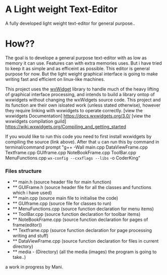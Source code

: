 # A Light weight Text-Editor
A fully developed light weight text-editor for general purpose..

# How??
The goal is to develope a general purpose text-editor with as low as memory
it can use. Features can with extra memories uses. But i have tried to keep
it as simple and as efficeint as possible. 
This editor is general purpose for now. But the light weight graphical interface
is going to make writing fast and efficient on linux-like machines.

This project uses the [wxWidget](https://www.wxwidgets.org/) library to handle much
of the heavy lifting of graphical interface processing, and intends to build a library
ontop of wxwidgets without changing the wxWidgets source code. This project and its function
are their own isloated work (unless stated otherwise), however they require linking with
wxwidgets to operate correctly.
[view the wxwidgets Documentation] https://docs.wxwidgets.org/3.0/
[view the wxwidgets compilation guild] https://wiki.wxwidgets.org/Compiling_and_getting_started

If you would like to run this code you need to first install wxwidgets by compiling the source (link above).
After that u can run this by command in terminal/command prompt "g++ -Wall main.cpp DataViewFrame.cpp Textframe.cpp GUIframe.cpp NoteBookFrame.cpp ToolBar.cpp MenuFunctions.cpp `wx-config --cxxflags --libs` -o CoderKing"


### Files structure
- ** main.h             (source header file for main function)
- ** GUIFrame.h         (source header file for all the classes and functions which i have used)
- ** main.cpp           (source main file to initialise the code)
- ** GUIframe.cpp	(source file for classes to run)		
- ** MenuFunctions.cpp  (source function declaration for menu items)
- ** ToolBar.cpp	(source function declaration for toolbar items)
- ** NoteBookFrame.cpp  (source function declaration for pages of frame(editor))
- ** Textframe.cpp	(source function declaration for page processing writing and stuff)
- ** DataViewFrame.cpp  (source function declaration for files in current directory)
- ** media - (Directory) (all the media (images) the program is going to take..)

a work in progress by Mani. 
